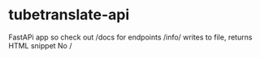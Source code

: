 # tubetranslate-api

FastAPi app so check out /docs for endpoints
/info/ writes to file, returns HTML snippet
No / 




